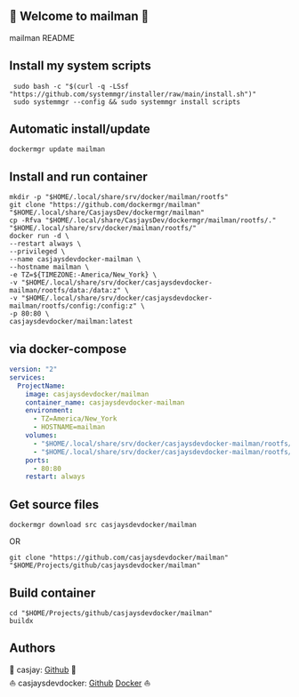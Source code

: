 ## 👋 Welcome to mailman 🚀  

mailman README  
  
  
## Install my system scripts  

```shell
 sudo bash -c "$(curl -q -LSsf "https://github.com/systemmgr/installer/raw/main/install.sh")"
 sudo systemmgr --config && sudo systemmgr install scripts  
```
  
## Automatic install/update  
  
```shell
dockermgr update mailman
```
  
## Install and run container
  
```shell
mkdir -p "$HOME/.local/share/srv/docker/mailman/rootfs"
git clone "https://github.com/dockermgr/mailman" "$HOME/.local/share/CasjaysDev/dockermgr/mailman"
cp -Rfva "$HOME/.local/share/CasjaysDev/dockermgr/mailman/rootfs/." "$HOME/.local/share/srv/docker/mailman/rootfs/"
docker run -d \
--restart always \
--privileged \
--name casjaysdevdocker-mailman \
--hostname mailman \
-e TZ=${TIMEZONE:-America/New_York} \
-v "$HOME/.local/share/srv/docker/casjaysdevdocker-mailman/rootfs/data:/data:z" \
-v "$HOME/.local/share/srv/docker/casjaysdevdocker-mailman/rootfs/config:/config:z" \
-p 80:80 \
casjaysdevdocker/mailman:latest
```
  
## via docker-compose  
  
```yaml
version: "2"
services:
  ProjectName:
    image: casjaysdevdocker/mailman
    container_name: casjaysdevdocker-mailman
    environment:
      - TZ=America/New_York
      - HOSTNAME=mailman
    volumes:
      - "$HOME/.local/share/srv/docker/casjaysdevdocker-mailman/rootfs/data:/data:z"
      - "$HOME/.local/share/srv/docker/casjaysdevdocker-mailman/rootfs/config:/config:z"
    ports:
      - 80:80
    restart: always
```
  
## Get source files  
  
```shell
dockermgr download src casjaysdevdocker/mailman
```
  
OR
  
```shell
git clone "https://github.com/casjaysdevdocker/mailman" "$HOME/Projects/github/casjaysdevdocker/mailman"
```
  
## Build container  
  
```shell
cd "$HOME/Projects/github/casjaysdevdocker/mailman"
buildx 
```
  
## Authors  
  
🤖 casjay: [Github](https://github.com/casjay) 🤖  
⛵ casjaysdevdocker: [Github](https://github.com/casjaysdevdocker) [Docker](https://hub.docker.com/u/casjaysdevdocker) ⛵  
